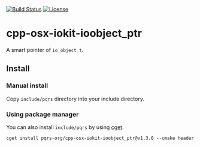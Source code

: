 [![Build Status](https://travis-ci.org/pqrs-org/cpp-osx-iokit-ioobject_ptr.svg?branch=master)](https://travis-ci.org/pqrs-org/cpp-osx-iokit-ioobject_ptr)
[![License](https://img.shields.io/badge/license-Boost%20Software%20License-blue.svg)](https://github.com/pqrs-org/cpp-osx-iokit-ioobject_ptr/blob/master/LICENSE.md)

# cpp-osx-iokit-ioobject_ptr

A smart pointer of `io_object_t`.

## Install

### Manual install

Copy `include/pqrs` directory into your include directory.

### Using package manager

You can also install `include/pqrs` by using [cget](https://github.com/pfultz2/cget).

```shell
cget install pqrs-org/cpp-osx-iokit-ioobject_ptr@v1.3.0 --cmake header
```
